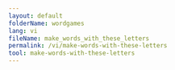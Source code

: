 ```yaml
---
layout: default
folderName: wordgames
lang: vi
fileName: make_words_with_these_letters
permalink: /vi/make-words-with-these-letters
tool: make-words-with-these-letters
---
```

